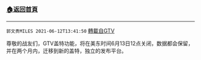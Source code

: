 ﻿###  [:house:返回首頁](https://github.com/ourhimalayas/txt)
---

`郭文贵MILES 2021-06-12T13:41:50` [轉載自GTV](https://gtv.org/web/#/UserInfo/5e596957357cc612d35a8044)

尊敬的战友们，GTV盖特功能，将在美东时间6月13日12点关闭，数据都会保留，并在两个月内，迁移到新的盖特，独立的发布平台。

